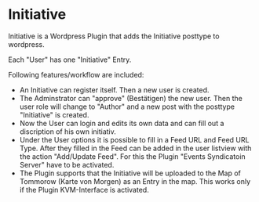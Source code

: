 # Initiative

Initiative is a Wordpress Plugin that adds the Initiative posttype to wordpress.

Each "User" has one "Initiative" Entry. 

Following features/workflow are included:
* An Initiative can register itself. Then a new user is created.
* The Adminstrator can "approve" (Bestätigen) the new user. Then the user role will change to "Author" and a new post with the posttype "Initiative" is created.
* Now the User can login and edits its own data and can fill out a discription of his own initiativ.
* Under the User options it is possible to fill in a Feed URL and Feed URL Type. After they filled in the Feed can be added in the user listview with the action "Add/Update Feed". For this the Plugin "Events Syndicatoin Server" have to be activated.
* The Plugin supports that the Initiative will be uploaded to the Map of Tommorow (Karte von Morgen) as an Entry in the map. This works only if the Plugin KVM-Interface is activated. 


